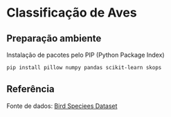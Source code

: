 # Classificação de Aves


## Preparação ambiente

Instalação de pacotes pelo PIP (Python Package Index)

```bash
pip install pillow numpy pandas scikit-learn skops
```

## Referência

Fonte de dados: [Bird Speciees Dataset](https://www.kaggle.com/datasets/rahmasleam/bird-speciees-dataset/data)